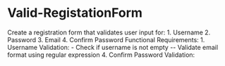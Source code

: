 # Valid-RegistationForm
Create a registration form that validates user input for:  1. Username 2. Password 3. Email 4. Confirm Password  Functional Requirements:  1. Username Validation:     - Check if username is not empty     -- Validate email format using regular expression 4. Confirm Password Validation:     
